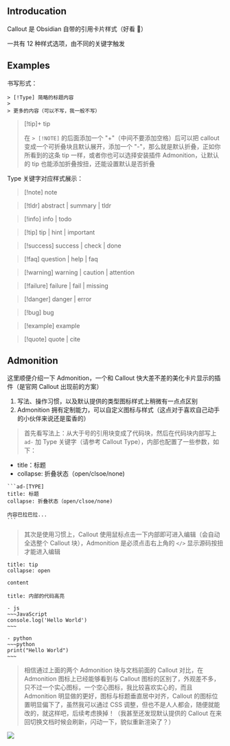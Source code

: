 ## Introducation

Callout 是 Obsidian 自带的引用卡片样式（好看 🥰）

一共有 12 种样式选项，由不同的关键字触发

## Examples

书写形式：

```text
> [!Type] 简略的标题内容
>
> 更多的内容（可以不写，我一般不写）
```

> [!tip]+ tip
>
> 在 `> [!NOTE]` 的后面添加一个 "+"（中间不要添加空格）后可以把 callout 变成一个可折叠块且默认展开，添加一个 "-"，那么就是默认折叠，正如你所看到的这条 tip 一样，或者你也可以选择安装插件 Admonition，让默认的 tip 也能添加折叠按扭，还能设置默认是否折叠

Type 关键字对应样式展示：

> [!note] note

> [!tldr] abstract | summary | tldr

> [!info] info | todo

> [!tip] tip | hint | important

> [!success] success | check | done

> [!faq] question | help | faq

> [!warning] warning | caution | attention

> [!failure] failure | fail | missing

> [!danger] danger | error

> [!bug] bug

> [!example] example

> [!quote] quote | cite

## Admonition

这里顺便介绍一下 Admonition，一个和 Callout 快大差不差的美化卡片显示的插件（是官网 Callout 出现前的方案）

1. 写法、操作习惯，以及默认提供的类型图标样式上稍微有一点点区别
2. Admonition 拥有定制能力，可以自定义图标与样式（这点对于喜欢自己动手的小伙伴来说还是蛮香的）

> 首先看写法上：从大于号的引用块变成了代码块，然后在代码块内部写上 `ad-` 加 Type 关键字（请参考 Callout Type），内部也配置了一些参数，如下：

- title：标题
- collapse: 折叠状态（open/clsoe/none)

````text
```ad-[TYPE]
title: 标题
collapse: 折叠状态（open/clsoe/none)

内容巴拉巴拉...
```
````

> 其次是使用习惯上，Callout 使用鼠标点击一下内部即可进入编辑（会自动全选整个 Callout 块），Admonition 是必须点击右上角的 `</>` 显示源码按扭才能进入编辑

```ad-tip
title: tip
collapse: open

content
```

```ad-note
title: 内部的代码高亮

- js
~~~JavaScript
console.log('Hello World')
~~~

- python
~~~python
print("Hello World")
~~~
```

> 相信通过上面的两个 Admonition 块与文档前面的 Callout 对比，在 Admonition 图标上已经能够看到与 Callout 图标的区别了，外观差不多，只不过一个实心图标，一个空心图标，我比较喜欢实心的，而且 Admonition 明显做的更好，图标与标题垂直居中对齐，Callout 的图标位置明显偏下了，虽然我可以通过 CSS 调整，但也不是人人都会，随便就能改的，就这样吧，后续考虑换掉！（我甚至还发现默认提供的 Callout 在来回切换文档时候会刷新，闪动一下，貌似重新渲染了？）

![](https://cdn.jsdelivr.net/gh/fengstats/blogcdn@main/2023/Obsidian-Callout%20%E6%A0%B7%E5%BC%8F%E5%AF%B9%E6%AF%94.png)
